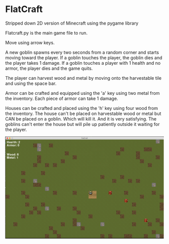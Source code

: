 # FlatCraft

Stripped down 2D version of Minecraft using the pygame library

Flatcraft.py is the main game file to run.

Move using arrow keys.

A new goblin spawns every two seconds from a random corner and starts 
moving toward the player. If a goblin touches the player, the goblin dies and 
the player takes 1 damage. If a goblin touches a player with 1 health and no 
armor, the player dies and the game quits.

The player can harvest wood and metal by moving onto the harvestable tile and 
using the space bar.

Armor can be crafted and equipped using the 'a' key using two metal from the 
inventory. Each piece of armor can take 1 damage.

Houses can be crafted and placed using the 'h' key using four wood from the 
inventory. The house can't be placed on harvestable wood or metal but CAN be 
placed on a goblin. Which will kill it. And it is very satisfying. The goblins can't
enter the house but will pile up patiently outside it waiting for the player.

![Game image](./images/readme1.png)
